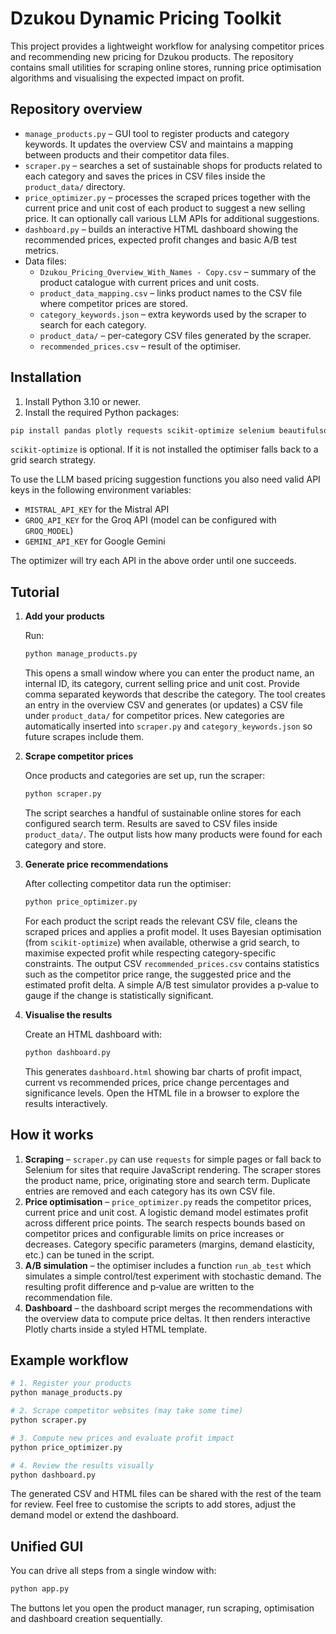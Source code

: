 # Dzukou Dynamic Pricing Toolkit

This project provides a lightweight workflow for analysing competitor prices and recommending new pricing for Dzukou products. The repository contains small utilities for scraping online stores, running price optimisation algorithms and visualising the expected impact on profit.

## Repository overview

- `manage_products.py` – GUI tool to register products and category keywords. It updates the overview CSV and maintains a mapping between products and their competitor data files.
- `scraper.py` – searches a set of sustainable shops for products related to each category and saves the prices in CSV files inside the `product_data/` directory.
- `price_optimizer.py` – processes the scraped prices together with the current price and unit cost of each product to suggest a new selling price. It can optionally call various LLM APIs for additional suggestions.
- `dashboard.py` – builds an interactive HTML dashboard showing the recommended prices, expected profit changes and basic A/B test metrics.
- Data files:
  - `Dzukou_Pricing_Overview_With_Names - Copy.csv` – summary of the product catalogue with current prices and unit costs.
  - `product_data_mapping.csv` – links product names to the CSV file where competitor prices are stored.
  - `category_keywords.json` – extra keywords used by the scraper to search for each category.
  - `product_data/` – per-category CSV files generated by the scraper.
  - `recommended_prices.csv` – result of the optimiser.

## Installation

1. Install Python 3.10 or newer.
2. Install the required Python packages:

```bash
pip install pandas plotly requests scikit-optimize selenium beautifulsoup4
```

`scikit-optimize` is optional. If it is not installed the optimiser falls back to a grid search strategy.

To use the LLM based pricing suggestion functions you also need valid API keys in the following environment variables:

- `MISTRAL_API_KEY` for the Mistral API
- `GROQ_API_KEY` for the Groq API (model can be configured with `GROQ_MODEL`)
- `GEMINI_API_KEY` for Google Gemini

The optimizer will try each API in the above order until one succeeds.

## Tutorial

1. **Add your products**
   
   Run:
   ```bash
   python manage_products.py
   ```
   This opens a small window where you can enter the product name, an internal ID, its category, current selling price and unit cost. Provide comma separated keywords that describe the category. The tool creates an entry in the overview CSV and generates (or updates) a CSV file under `product_data/` for competitor prices. New categories are automatically inserted into `scraper.py` and `category_keywords.json` so future scrapes include them.

2. **Scrape competitor prices**
   
   Once products and categories are set up, run the scraper:
   ```bash
   python scraper.py
   ```
   The script searches a handful of sustainable online stores for each configured search term. Results are saved to CSV files inside `product_data/`. The output lists how many products were found for each category and store.

3. **Generate price recommendations**
   
   After collecting competitor data run the optimiser:
   ```bash
   python price_optimizer.py
   ```
   For each product the script reads the relevant CSV file, cleans the scraped prices and applies a profit model. It uses Bayesian optimisation (from `scikit-optimize`) when available, otherwise a grid search, to maximise expected profit while respecting category-specific constraints. The output CSV `recommended_prices.csv` contains statistics such as the competitor price range, the suggested price and the estimated profit delta. A simple A/B test simulator provides a p‑value to gauge if the change is statistically significant.

4. **Visualise the results**
   
   Create an HTML dashboard with:
   ```bash
   python dashboard.py
   ```
   This generates `dashboard.html` showing bar charts of profit impact, current vs recommended prices, price change percentages and significance levels. Open the HTML file in a browser to explore the results interactively.

## How it works

1. **Scraping** – `scraper.py` can use `requests` for simple pages or fall back to Selenium for sites that require JavaScript rendering. The scraper stores the product name, price, originating store and search term. Duplicate entries are removed and each category has its own CSV file.
2. **Price optimisation** – `price_optimizer.py` reads the competitor prices, current price and unit cost. A logistic demand model estimates profit across different price points. The search respects bounds based on competitor prices and configurable limits on price increases or decreases. Category specific parameters (margins, demand elasticity, etc.) can be tuned in the script.
3. **A/B simulation** – the optimiser includes a function `run_ab_test` which simulates a simple control/test experiment with stochastic demand. The resulting profit difference and p‑value are written to the recommendation file.
4. **Dashboard** – the dashboard script merges the recommendations with the overview data to compute price deltas. It then renders interactive Plotly charts inside a styled HTML template.

## Example workflow

```bash
# 1. Register your products
python manage_products.py

# 2. Scrape competitor websites (may take some time)
python scraper.py

# 3. Compute new prices and evaluate profit impact
python price_optimizer.py

# 4. Review the results visually
python dashboard.py
```

The generated CSV and HTML files can be shared with the rest of the team for review. Feel free to customise the scripts to add stores, adjust the demand model or extend the dashboard.


## Unified GUI

You can drive all steps from a single window with:

```bash
python app.py
```

The buttons let you open the product manager, run scraping, optimisation and dashboard creation sequentially.

